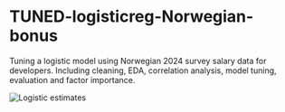 # TUNED-logisticreg-Norwegian-bonus
Tuning a logistic model using Norwegian 2024 survey salary data for developers. Including cleaning, EDA, correlation analysis, model tuning, evaluation and factor importance.



![Logistic estimates]([https://raw.githubusercontent.com/your-username/your-repo/main/images/salary_plot.png](https://github.com/HNordholm/TUNED-logisticreg-Norwegian-bonus/blob/main/Estimatesforbonus.png))

